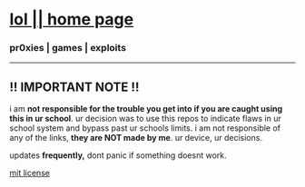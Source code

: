 # [lol || home page](https://github.com/gredful/lol)
### pr0xies | games | exploits
---

## !! IMPORTANT NOTE !!
i am **not responsible for the trouble you get into if you are caught using this in ur school**. ur decision was to use this repos to indicate flaws in ur school system and bypass past ur schools limits. i am not responsible of any of the links, **they are NOT made by me**. ur device, ur decisions.  

updates **frequently,** dont panic if something doesnt work.

[mit license](https://github.com/gredful/lol/blob/main/LICENSE) <br>
